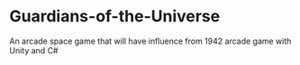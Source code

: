 # Guardians-of-the-Universe
An arcade space game that will have influence from 1942 arcade game with Unity and C#

